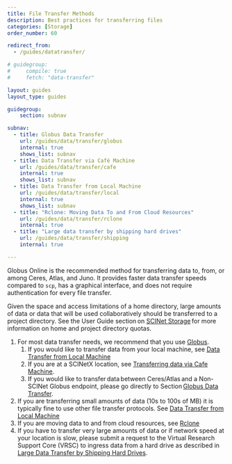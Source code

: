 ```yaml
---
title: File Transfer Methods
description: Best practices for transferring files
categories: [Storage]
order_number: 60

redirect_from: 
  - /guides/datatransfer/

# guidegroup:
#     compile: true
#     fetch: "data-transfer"

layout: guides
layout_type: guides

guidegroup:
    section: subnav

subnav:
  - title: Globus Data Transfer
    url: /guides/data/transfer/globus
    internal: true
    shows_list: subnav
  - title: Data Transfer via Café Machine
    url: /guides/data/transfer/cafe
    internal: true
    shows_list: subnav
  - title: Data Transfer from Local Machine
    url: /guides/data/transfer/local
    internal: true
    shows_list: subnav
  - title: "Rclone: Moving Data To and From Cloud Resources"
    url: /guides/data/transfer/rclone
    internal: true
  - title: "Large data transfer by shipping hard drives"
    url: /guides/data/transfer/shipping
    internal: true

---
```


Globus Online is the recommended method for transferring data to, from, or among Ceres, Atlas, and Juno. It provides faster data transfer speeds compared to `scp`, has a graphical interface, and does not require authentication for every file transfer.  

Given the space and access limitations of a home directory, large amounts of data or data that will be used collaboratively should be transferred to a project directory. See the User Guide section on [SCINet Storage](/guides/storage) for more information on home and project directory quotas.  

1. For most data transfer needs, we recommend that you use [Globus](/guides/data/transfer/globus).  
    1. If you would like to transfer data from your local machine, see [Data Transfer from Local Machine](/guides/data/transfer/local)  
    1. If you are at a SCINetX location, see [Transferring data via Cafe Machine](/guides/data/transfer/cafe). 
    1. If you would like to transfer data between Ceres/Atlas and a Non-SCINet Globus endpoint, please go directly to Section [Globus Data Transfer](/guides/data/transfer/globus).  
1. If you are transferring small amounts of data (10s to 100s of MB) it is typically fine to use other file transfer protocols. See [Data Transfer from Local Machine](/guides/data/transfer/local) 
1. If you are moving data to and from cloud resources, see [Rclone](/guides/data/transfer/rclone) 
1. If you have to transfer very large amounts of data or if network speed at your location is slow, please submit a request to the Virtual Research Support Core (VRSC) to ingress data from a hard drive as described in [Large Data Transfer by Shipping Hard Drives](/guides/data/transfer/shipping).  

<!--excerpt-->